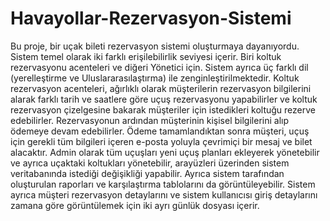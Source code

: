# Havayollar-Rezervasyon-Sistemi
Bu proje, bir uçak bileti rezervasyon sistemi oluşturmaya dayanıyordu. Sistem temel olarak iki farklı erişilebilirlik seviyesi içerir. Biri koltuk rezervasyonu acenteleri ve diğeri Yönetici için. Sistem ayrıca üç farklı dil (yerelleştirme ve Uluslararasılaştırma) ile zenginleştirilmektedir. Koltuk rezervasyon acenteleri, ağırlıklı olarak müşterilerin rezervasyon bilgilerini alarak farklı tarih ve saatlere göre uçuş rezervasyonu yapabilirler ve koltuk rezervasyon çizelgesine bakarak müşteriler için istedikleri koltuğu rezerve edebilirler. Rezervasyonun ardından müşterinin kişisel bilgilerini alıp ödemeye devam edebilirler. Ödeme tamamlandıktan sonra müşteri, uçuş için gerekli tüm bilgileri içeren e-posta yoluyla çevrimiçi bir mesaj ve bilet alacaktır.  Admin olarak tüm uçuşları yeni uçuş planları ekleyerek yönetebilir ve ayrıca uçaktaki koltukları yönetebilir, arayüzleri üzerinden sistem veritabanında istediği değişikliği yapabilir. Ayrıca sistem tarafından oluşturulan raporları ve karşılaştırma tablolarını da görüntüleyebilir. Sistem ayrıca müşteri rezervasyon detaylarını ve sistem kullanıcısı giriş detaylarını zamana göre görüntülemek için iki ayrı günlük dosyası içerir.
